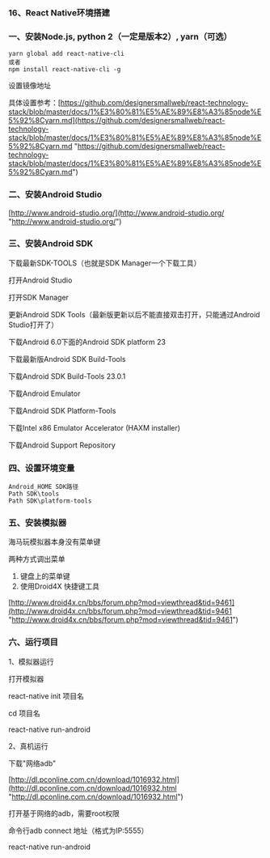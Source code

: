 ### 16、React Native环境搭建 ###

### 一、安装Node.js, python 2（一定是版本2）, yarn（可选） ###

    yarn global add react-native-cli
    或者
    npm install react-native-cli -g

设置镜像地址

具体设置参考：[https://github.com/designersmallweb/react-technology-stack/blob/master/docs/1%E3%80%81%E5%AE%89%E8%A3%85node%E5%92%8Cyarn.md](https://github.com/designersmallweb/react-technology-stack/blob/master/docs/1%E3%80%81%E5%AE%89%E8%A3%85node%E5%92%8Cyarn.md "https://github.com/designersmallweb/react-technology-stack/blob/master/docs/1%E3%80%81%E5%AE%89%E8%A3%85node%E5%92%8Cyarn.md")

### 二、安装Android Studio ###

[http://www.android-studio.org/](http://www.android-studio.org/ "http://www.android-studio.org/")

### 三、安装Android SDK ###

下载最新SDK-TOOLS（也就是SDK Manager一个下载工具）

打开Android Studio

打开SDK Manager

更新Android SDK Tools（最新版更新以后不能直接双击打开，只能通过Android Studio打开了）

下载Android 6.0下面的Android SDK platform 23

下载最新版Android SDK Build-Tools

下载Android SDK Build-Tools 23.0.1

下载Android Emulator

下载Android SDK Platform-Tools

下载Intel x86 Emulator Accelerator (HAXM installer)

下载Android Support Repository

### 四、设置环境变量 ###

    Android_HOME SDK路径
    Path SDK\tools
    Path SDK\platform-tools

### 五、安装模拟器 ###

海马玩模拟器本身没有菜单键

两种方式调出菜单

1. 键盘上的菜单键
1. 使用Droid4X 快捷键工具

[http://www.droid4x.cn/bbs/forum.php?mod=viewthread&tid=9461](http://www.droid4x.cn/bbs/forum.php?mod=viewthread&tid=9461 "http://www.droid4x.cn/bbs/forum.php?mod=viewthread&tid=9461")

### 六、运行项目 ###

1、模拟器运行

打开模拟器

react-native init 项目名

cd 项目名

react-native run-android

2、真机运行

下载"网络adb"

[http://dl.pconline.com.cn/download/1016932.html](http://dl.pconline.com.cn/download/1016932.html "http://dl.pconline.com.cn/download/1016932.html")

打开基于网络的adb，需要root权限

命令行adb connect 地址（格式为IP:5555）

react-native run-android